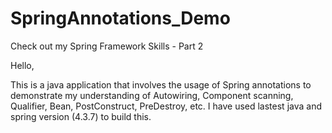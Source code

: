 # SpringAnnotations_Demo
Check out my Spring Framework Skills - Part 2

Hello,

This is a java application that involves the usage of Spring annotations to demonstrate my understanding of Autowiring, Component scanning, Qualifier, Bean, PostConstruct, PreDestroy, etc. I have used lastest java and spring version (4.3.7) to build this.

